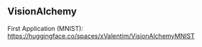 ## VisionAlchemy 

First Application (MNIST): https://huggingface.co/spaces/xValentim/VisionAlchemyMNIST